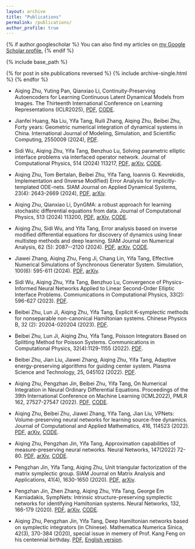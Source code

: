 ```yaml
---
layout: archive
title: "Publications"
permalink: /publications/
author_profile: true
---
```


{% if author.googlescholar %}
  You can also find my articles on <u><a href="{{author.googlescholar}}">my Google Scholar profile</a>.</u>
{% endif %}

{% include base_path %}

{% for post in site.publications reversed %}
  {% include archive-single.html %}
{% endfor %}

- Aiqing Zhu, Yuting Pan, Qianxiao Li, Continuity-Preserving Autoencoders for Learning Continuous Latent Dynamical Models from Images. The Thirteenth International Conference on Learning Representations (ICLR2025), [PDF](https://openreview.net/forum?id=MxALfOAnXv&referrer=%5BAuthor%20Console%5D(%2Fgroup%3Fid%3DICLR.cc%2F2025%2FConference%2FAuthors%23your-submissions)), [CODE](https://github.com/Aiqing-Zhu/CpAE).

- Jianfei Huang, Na Liu, Yifa Tang, Ruili Zhang, Aiqing Zhu, Beibei Zhu, Forty years: Geometric numerical integration of dynamical systems in China. International Journal of Modeling, Simulation, and Scientific Computing, 2550009 (2024), [PDF](https://doi.org/10.1142/S1793962325500096).

- Sidi Wu, Aiqing Zhu, Yifa Tang, Benzhuo Lu, Solving parametric elliptic interface problems via interfaced operator network. Journal of Computational Physics, 514 (2024) 113217, [PDF](https://doi.org/10.1016/j.jcp.2024.113217), [arXiv](https://arxiv.org/abs/2308.14537), [CODE]( https://github.com/bzlu-Group/IONet).

- Aiqing Zhu, Tom Bertalan, Beibei Zhu, Yifa Tang, Ioannis G. Kevrekidis, Implementation and (Inverse Modified) Error Analysis for implicitly-templated ODE-nets. SIAM Journal on Applied Dynamical Systems, 23(4): 2643-2669 (2024),	[PDF](https://doi.org/10.1137/23M1564596), [arXiv](https://arxiv.org/abs/2303.17824).

- Aiqing Zhu, Qianxiao Li, DynGMA: a robust approach for learning stochastic differential equations from data. Journal of Computational Physics, 513 (2024) 113200, [PDF](https://doi.org/10.1016/j.jcp.2024.113200), [arXiv](https://arxiv.org/abs/2402.14475), [CODE](https://github.com/Aiqing-Zhu/DynGMA).

- Aiqing Zhu, Sidi Wu, and Yifa Tang, Error analysis based on inverse modified differential equations for discovery of dynamics using linear multistep methods and deep learning. SIAM Journal on Numerical Analysis, 62 (5): 2087--2120 (2024). [PDF](https://doi.org/10.1137/22M152373X), [arXiv](https://arxiv.org/abs/2209.12123), [CODE](https://github.com/Aiqing-Zhu/IMDE-LMM).

- Jiawei Zhang, Aiqing Zhu, Feng Ji, Chang Lin, Yifa Tang, Effective Numerical Simulations of Synchronous Generator System. Simulation, 100(6): 595-611 (2024). [PDF](https://journals.sagepub.com/doi/abs/10.1177/00375497241231986), [arXiv](https://arxiv.org/abs/2304.10882).

- Sidi Wu, Aiqing Zhu, Yifa Tang, Benzhuo Lu, Convergence of Physics-Informed Neural Networks Applied to Linear Second-Order Elliptic Interface Problems. Communications in Computational Physics, 33(2): 596-627 (2023). [PDF](http://www.global-sci.com/intro/article_detail/cicp/21501.html).

- Beibei Zhu, Lun Ji, Aiqing Zhu, Yifa Tang, Explicit K-symplectic methods for nonseparable non-canonical Hamiltonian systems. Chinese Physics B, 32 (2): 20204-020204 (2023). [PDF](https://iopscience.iop.org/article/10.1088/1674-1056/aca9c8).

- Beibei Zhu, Lun Ji, Aiqing Zhu, Yifa Tang, Poisson Integrators Based on Splitting Method for Poisson Systems. Communications in Computational Physics, 32(4):1129-1155 (2022). [PDF](https://doi.org/10.4208/cicp.OA-2022-0144).

- Beibei Zhu, Jian Liu, Jiawei Zhang, Aiqing Zhu, Yifa Tang, Adaptive energy-preserving algorithms for guiding center system. Plasma Science and Technology, 25, 045102 (2022). [PDF](https://doi.org/10.1088/2058-6272/ac9c4a).

- Aiqing Zhu, Pengzhan Jin, Beibei Zhu, Yifa Tang, On Numerical Integration in Neural Ordinary Differential Equations. Proceedings of the 39th International Conference on Machine Learning (ICML2022), PMLR 162, 27527-27547 (2022). [PDF](https://proceedings.mlr.press/v162/zhu22f.html), [CODE](https://github.com/Aiqing-Zhu/IMDE).

- Aiqing Zhu, Beibei Zhu, Jiawei Zhang, Yifa Tang, Jian Liu, VPNets: Volume-preserving neural networks for learning source-free dynamics. Journal of Computational and Applied Mathematics, 416, 114523 (2022). [PDF](https://doi.org/10.1016/j.cam.2022.114523), [arXiv](https://arxiv.org/abs/2204.13843), [CODE](https://github.com/Aiqing-Zhu/VPNets).

- Aiqing Zhu, Pengzhan Jin, Yifa Tang, Approximation capabilities of measure-preserving neural networks. Neural Networks, 147(2022) 72-80. [PDF](https://doi.org/10.1016/j.neunet.2021.12.007), [arXiv](https://arxiv.org/abs/2106.10911), [CODE](https://github.com/Aiqing-Zhu/Measure-preserving-neural-networks).

- Pengzhan Jin, Yifa Tang, Aiqing Zhu, Unit triangular factorization of the matrix symplectic group. SIAM Journal on Matrix Analysis and Applications, 41(4), 1630-1650 (2020). [PDF](https://doi.org/10.1137/19M1308839), [arXiv](https://arxiv.org/abs/1912.10926).

- Pengzhan Jin, Zhen Zhang, Aiqing Zhu, Yifa Tang, George Em Karniadakis, SympNets: Intrinsic structure-preserving symplectic networks for identifying Hamiltonian systems. Neural Networks, 132, 166-179 (2020). [PDF](https://doi.org/10.1016/j.neunet.2020.08.017), [arXiv](https://arxiv.org/abs/2001.03750), [CODE](https://github.com/jpzxshi/sympnets).

- Aiqing Zhu, Pengzhan Jin, Yifa Tang, Deep Hamiltonian networks based on symplectic integrators (in Chinese). Mathematica Numerica Sinica, 42(3), 370-384 (2020), special issue in memery of Prof. Kang Feng on his centennial birthday. [PDF](https://doi.org/10.12286/jssx.2020.3.370), [English version](https://arxiv.org/abs/2004.13830).
